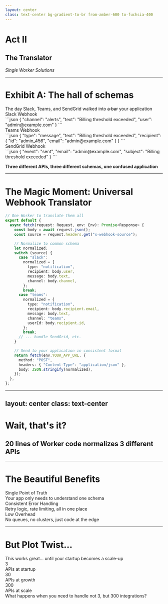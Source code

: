 ```yaml
---
layout: center
class: text-center bg-gradient-to-br from-amber-600 to-fuchsia-400
---
```


# Act II

## The Translator

_Single Worker Solutions_

<!-- speaker:
"Act Two: The Translator."
Now we're going to see how moving integration logic to the edge simplifies everything.
Tone: Excitement building — this is where things get interesting.
Transition: "Let me show you what happens when Slack, Teams, and SendGrid walk into your application..."
-->

---

# Exhibit A: The hall of schemas

<style scoped>
.rosetta-code code {
  font-size: 0.55rem !important;
}
</style>

<div class="text-lg mb-8 font-bold">The day Slack, Teams, and SendGrid walked into <s>a bar</s> your application</div>

<div class="grid grid-cols-3 gap-4 mb-8 rosetta-code">

<div v-click="1" class="p-4 bg-purple-100 dark:bg-violet-500 rounded-lg">
<div class="font-bold"><logos-slack-icon class="inline-block" /> Slack Webhook</div>
<div class="mt-2 font-mono">
```json
{
  "channel": "alerts",
  "text": "Billing threshold exceeded",
  "user": "admin@example.com"
}
```
</div>
</div>

<div v-click="2" class="p-4 bg-sky-100 dark:bg-sky-600 rounded-lg">
<div class="font-bold"><logos-microsoft class="inline-block" /> Teams Webhook</div>
<div class="mt-2 font-mono">
```json
{
  "type": "message",
  "text": "Billing threshold exceeded",
  "recipient": {
    "id": "admin_456",
    "email": "admin@example.com"
  }
}
```
</div>
</div>

<div v-click="3" class="p-4 bg-emerald-100 dark:bg-emerald-600 rounded-lg">
<div class="font-bold"><logos-sendgrid-icon class="inline-block" /> SendGrid Webhook</div>
<div class="mt-2 font-mono">
```json
{
  "event": "sent",
  "email": "admin@example.com",
  "subject": "Billing threshold exceeded"
}
```
</div>
</div>

</div>

<v-click at="4">

**Three different APIs, three different schemas, one confused application** <tabler-mood-confuzed class="inline-block" />

</v-click>

<!-- speaker:
"Look at these three webhooks. Same event — someone crossed a billing threshold."
"Slack wants channel and user. Teams nests everything in a recipient object. SendGrid? Completely different world with 'event' and 'subject'."
"This is the daily reality of API integration. You're not building features — you're building a museum of other people's design decisions."
"Your application becomes a tour guide: 'Over here we have the Slack format from 2019, and this one is Teams 2.0 schema...'"
Pause for laughs: "Three different APIs, three different schemas, one very confused application."
Tone: Shared pain — everyone's written this adapter code.
Transition: "But watch what happens when we put one Worker in front of all this chaos..."
-->

---

# The Magic Moment: Universal Webhook Translator

```typescript {1-5|7-17|18-26|all}{maxHeight:'400px'}
// One Worker to translate them all
export default {
  async fetch(request: Request, env: Env): Promise<Response> {
    const body = await request.json();
    const source = request.headers.get("x-webhook-source");

    // Normalize to common schema
    let normalized;
    switch (source) {
      case "slack":
        normalized = {
          type: "notification",
          recipient: body.user,
          message: body.text,
          channel: body.channel,
        };
        break;
      case "teams":
        normalized = {
          type: "notification",
          recipient: body.recipient.email,
          message: body.text,
          channel: "teams",
          userId: body.recipient.id,
        };
        break;
      // ... handle SendGrid, etc.
    }

    // Send to your application in consistent format
    return fetch(env.YOUR_APP_URL, {
      method: "POST",
      headers: { "Content-Type": "application/json" },
      body: JSON.stringify(normalized),
    });
  },
};
```

<!-- speaker:
"One Worker to translate them all. Lord of the Rings reference intentional."
"Here's the magic: we read the webhook source from a header, switch on it, and normalize everything to one schema."
"Slack says 'user'? We call it 'recipient'. Teams has nested objects? Flatten them. SendGrid's weird 'event' field? Convert it."
"And here's the kicker..." Pause: "20 lines of code. That's it."
"No Kafka. No consumer groups. No 3-engineer ops team. Just code running at the edge."
"The Worker sits between chaos and your application, and your application just sees one clean schema."
Tone: This is the 'aha' moment. Let it land.
Transition: "I know what you're thinking: 'Wait, that's really it?' Let me show you why this works..."
-->

---
layout: center
class: text-center
---

# Wait, that's it?

## 20 lines of Worker code normalizes 3 different APIs

<div v-click class="mt-8 text-8xl"><tabler-mood-crazy-happy class="inline-block text-sky-500" /></div>

<!-- speaker:
"Wait, that's it?"
Let the audience react. "Yes. 20 lines of Worker code normalizes 3 different APIs."
Pause for effect. Show the mind-blown emoji.
Tone: Playful, letting the simplicity sink in.
Transition: "Let me show you why this is so powerful..."
-->

---

# The Beautiful Benefits

<div class="grid grid-cols-2 gap-8 mt-8">

<div class="space-y-6">

<div v-click="1" class="flex items-start space-x-4">
<tabler-target class="text-2xl" />
<div>
<div class="font-bold">Single Point of Truth</div>
<div class="text-sm opacity-75">Your app only needs to understand one schema</div>
</div>
</div>

<div v-click="2" class="flex items-start space-x-4">
<tabler-shield-check class="text-2xl" />
<div>
<div class="font-bold">Consistent Error Handling</div>
<div class="text-sm opacity-75">Retry logic, rate limiting, all in one place</div>
</div>
</div>

<div v-click="3" class="flex items-start space-x-4">
<tabler-bolt class="text-2xl" />
<div>
<div class="font-bold">Low Overhead</div>
<div class="text-sm opacity-75">No queues, no clusters, just code at the edge</div>
</div>
</div>

</div>

<div v-click="4">

<script setup>
const webhookDiagram = `
webhook1: {
  label: Slack Webhook
  style: { fill: '#cc85aa' }
}
webhook2: {
  label: Teams Webhook
  style: { fill: '#a691d5' }
}
webhook3: {
  label: SendGrid Webhook
  style: { fill: '#8a9add' }
}
translator: {
  label: Worker Translator
  style: { fill: '#F48120' }
}
app: {
  label: Your App Happy and Simple
  style: { fill: '#5db28e' }
}

app -> translator: One Unified Schema
translator -> webhook1: Different Schemas
translator -> webhook2: Different Schemas
translator -> webhook3: Different Schemas`
</script>

<D2Diagram
  :code="webhookDiagram"
  max-height="300px"
/>

</div>

</div>

<!-- speaker:
"Single point of truth. Your application wakes up one day and only knows one schema. It doesn't care if Slack changes their API version."
"Consistent error handling. Rate limits? Retries? Circuit breakers? All in one place, not scattered across 47 adapters."
"Low overhead. Remember those 3 engineers keeping Kafka alive? They're building features now."
Point to diagram: "All these webhooks hit the Worker. The Worker speaks to your app in one language. Your app is blissfully ignorant of the chaos."
"This is the beauty of edge translation — the complexity lives where it belongs, not in your core application."
Tone: Building conviction — this is the right pattern.
Transition: "But here's where the story gets interesting. This works great... until it doesn't."
-->

---

# But Plot Twist... <tabler-masks-theater class="inline-block" />

<v-click>

<div class="text-center text-2xl mb-8">
This works great... until your startup becomes a scale-up
</div>

</v-click>

<v-click>

<div class="grid grid-cols-3 gap-4 text-center">
<div class="p-6 bg-sky-100 dark:bg-sky-600 rounded-lg">
<div class="text-4xl mb-2">3</div>
<div class="text-sm">APIs at startup</div>
</div>

<div class="p-6 bg-amber-100 dark:bg-amber-500 rounded-lg">
<div class="text-4xl mb-2">30</div>
<div class="text-sm">APIs at growth</div>
</div>

<div class="p-6 bg-rose-100 dark:bg-rose-600 rounded-lg">
<div class="text-4xl mb-2">300</div>
<div class="text-sm">APIs at scale</div>
</div>
</div>

</v-click>

<v-click>

<div class="mt-12 text-center text-xl">
<span class="font-bold">What happens when you need to handle not 3, but 300 integrations?</span>
</div>

</v-click>

<!-- speaker:
"Plot twist time."
"This works beautifully when you're a startup with 3 APIs. Seed round closes, you're at 30. Series B hits, suddenly you're at 300."
"And here's the real problem: it's not just 300 APIs. It's 300 APIs times N customers, and every customer wants it configured differently."
"Customer A wants Slack messages to go to #engineering. Customer B wants them in #ops. Customer C wants them filtered by severity first."
Let that sink in: "What happens when you need to handle not 3, but 300 integrations, times thousands of customers?"
"That switch statement? It's now 50,000 lines long and nobody wants to touch it."
Tone: The stakes just got real.
Transition: "That's where we need to talk about Workers for Platforms and what Shopify figured out..."
-->
